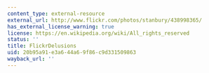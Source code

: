 ```yaml
---
content_type: external-resource
external_url: http://www.flickr.com/photos/stanbury/438998365/
has_external_license_warning: true
license: https://en.wikipedia.org/wiki/All_rights_reserved
status: ''
title: FlickrDelusions
uid: 20b95a91-e3a6-44a6-9f86-c9d331509863
wayback_url: ''
---
```

